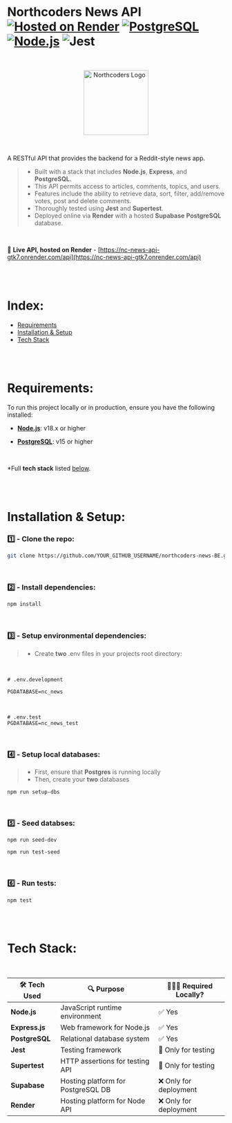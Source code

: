 # Northcoders News API <br> [![Hosted on Render](https://img.shields.io/badge/Hosted-Render-purple)](https://nc-news-api-gtk7.onrender.com/api) [![PostgreSQL](https://img.shields.io/badge/Database-PostgreSQL-blue)](https://www.postgresql.org/)  [![Node.js](https://img.shields.io/badge/Runtime-Node.js-green)](https://nodejs.org/) ![Jest](https://img.shields.io/badge/Tested_with-Jest-%23C21325?logo=jest&logoColor=white)



<br>
<p align="center">
  <img src="https://www.manchesterdigital.com/storage/6766/Northcoders-Primary-Logo---Red.png" alt="Northcoders Logo" width="150" height=auto/>
</p>
<br>

<!-- [![version](https://img.shields.io/npm/v/express)](https://nodejs.org/) -->
<!-- ![Express](https://img.shields.io/badge/Express.js-404D59?logo=express) -->

A RESTful API that provides the backend for a Reddit-style news app. <br>
>- Built with a stack that includes **Node.js**, **Express**, and **PostgreSQL**.
>- This API permits access to articles, comments, topics, and users. <br> 
>- Features include the ability to retrieve data, sort, filter, add/remove votes, post and delete comments. <br> 
>- Thoroughly tested using **Jest** and **Supertest**. <br> 
>- Deployed online via **Render** with a hosted **Supabase** **PostgreSQL** database. 

<br> 


🔗 **Live API, hosted on Render** - [https://nc-news-api-gtk7.onrender.com/api](https://nc-news-api-gtk7.onrender.com/api) 

<br><br>

# Index:

- [Requirements](#requirements)
- [Installation & Setup](#installation--setup)
- [Tech Stack](#tech-stack)

<br><br>

# Requirements: 

To run this project locally or in production, ensure you have the following installed:
- [**Node.js**](http://nodejs.org): v18.x or higher  

- [**PostgreSQL**](https://www.postgresql.org): v15 or higher  

<br>

*Full **tech stack** listed [below](#Tech-Stack).


<br><br>

# Installation & Setup:
### 1️⃣ - Clone the repo:
```bash
git clone https://github.com/YOUR_GITHUB_USERNAME/northcoders-news-BE.git 
```
<br>

### 2️⃣ - Install dependencies:
```bash
npm install
``` 
<br>

### 3️⃣ - Setup environmental dependencies:
>- Create **two** .env files in your projects root directory:
<br>

```shell
# .env.development

PGDATABASE=nc_news
```
<br>

```shell
# .env.test
PGDATABASE=nc_news_test
```
<br>

### 4️⃣ - Setup local databases:
>- First, ensure that **Postgres** is running locally 
>- Then, create your **two** databases
```shell
npm run setup-dbs
```
<br>

### 5️⃣ - Seed databses:


```shell
npm run seed-dev
```
```shell
npm run test-seed
```
<br>

### 6️⃣ - Run tests:
```shell
npm test
```

<br><br>

# Tech Stack: 
<br>



| 🛠️ Tech Used | 🔍 Purpose                            | 🧑🏻‍💻 Required Locally?        |
|--------------|----------------------------------------|-----------------------------|
| **Node.js**   | JavaScript runtime environment         | ✅ Yes                      |
| **Express.js**| Web framework for Node.js              | ✅ Yes                      |
| **PostgreSQL**| Relational database system             | ✅ Yes                      |
| **Jest**      | Testing framework                      | 🔶 Only for testing         |
| **Supertest** | HTTP assertions for testing API        | 🔶 Only for testing         |
| **Supabase**  | Hosting platform for PostgreSQL DB     | ❌ Only for deployment      |
| **Render**    | Hosting platform for Node API          | ❌ Only for deployment      |
<br>

<br>



<!-- 2️⃣3️⃣4️⃣5️⃣6️⃣7️⃣8️⃣9️⃣ -->